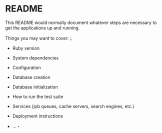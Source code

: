 # README

This README would normally document whatever steps are necessary to get the applications up and running.

Things you may want to cover:；

* Ruby version

* System dependencies

* Configuration

* Database creation

* Database initialization

* How to run the test suite

* Services (job queues, cache servers, search engines, etc.)

* Deployment instructions

* ...・
